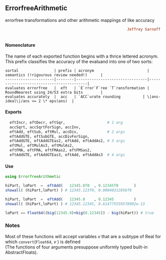 ## ErrorfreeArithmetic
errorfree transformations and other arithmetic mappings of like accuracy
```ruby
                                                       Jeffrey Sarnoff © 2016-Mar-22 in New York City
                                                                         2016-Jun-25 at v"0.1.0"
```
#### Nomenclature

The name of each exported function begins with a thrice lettered acronym.  This prefix classifies the accuracy of the evaluand into one of two sorts:  
    
    sortal                | prefix | acronym                        | semantics (!rigourous review needed!)      |
    ----------------------|--------|--------------------------------|------------------------------------------|
    evaluates errorfree   |  eft   | `E`rror`F`ree `T`ransformation | RoundNearest using 24/53 extra bits        |
    evaluates accurately  |  acc   | `ACC`urate rounding          | \|ans-ideal\|/ans <= 2 \* eps(ans)  |
    

#### Exports
```julia
  eftIncr, eftDecr, eftSqr,                   # 1 arg  
  accSqrt, accSqrtForSign, accInv,  
  eftAdd, eftSub, eftMul, accDiv,             # 2 args  
  eftAddGTE, eftSubGTE, accDivForSign,
  eftAddGTE, eftAddGTEas2, eftAdd, eftAddAs2, # 3 args  
  eftMul, eftMulAs3, eftMulAs2,           
  eftFMA, eftFMA, eftFMAas2, eftFMSas2,  
  eftAddGTE, eftAddGTEas3, eftAdd, eftAddAs3  # 4 args
```

#### Use
```julia
using ErrorfreeArithmetic

hiPart, loPart  =  eftAdd(   12345.0f0  , 0.12345f0       ) 
showall( (hiPart,loPart) ) # 12345.123f0, 0.00040312856f0

hiPart, loPart  =  eftAdd(   12345.0    , 0.12345         ) 
showall( (hiPart,loPart) ) # 12345.12345, 8.614775559578902e-13

loPart == Float64((big(12345.0)+big(0.12345)) - big(hiPart)) # true


```
### Notes

Most of these functions will accept variables _v_ that are a subtype of Real for which `convert`(`Float64`, _v_ ) is defined  
(The functions of four arguments presuppose uniformly typed built-in AbstractFloats).
